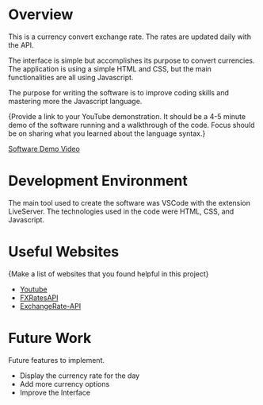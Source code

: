 # Overview

This is a currency convert exchange rate. The rates are updated daily with the API.

The interface is simple but accomplishes its purpose to convert currencies. The application is using a simple HTML and CSS, but the main functionalities are all using Javascript.

The purpose for writing the software is to improve coding skills and mastering more the Javascript language.

{Provide a link to your YouTube demonstration. It should be a 4-5 minute demo of the software running and a walkthrough of the code. Focus should be on sharing what you learned about the language syntax.}

[Software Demo Video](http://youtube.link.goes.here)

# Development Environment

The main tool used to create the software was VSCode with the extension LiveServer. The technologies used in the code were HTML, CSS, and Javascript.


# Useful Websites

{Make a list of websites that you found helpful in this project}

- [Youtube](https://www.youtube.com/watch?v=EerdGm-ehJQ)
- [FXRatesAPI](https://fxratesapi.com/)
- [ExchangeRate-API](https://www.exchangerate-api.com/docs/overview)

# Future Work

Future features to implement.

- Display the currency rate for the day
- Add more currency options
- Improve the Interface